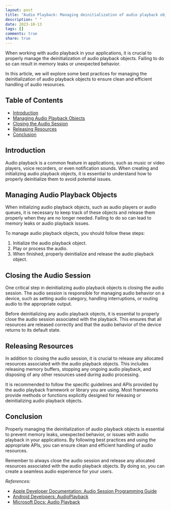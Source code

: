 ```yaml
---
layout: post
title: "Audio Playback: Managing deinitialization of audio playback objects"
description: " "
date: 2023-10-13
tags: []
comments: true
share: true
---
```


When working with audio playback in your applications, it is crucial to properly manage the deinitialization of audio playback objects. Failing to do so can result in memory leaks or unexpected behavior.

In this article, we will explore some best practices for managing the deinitialization of audio playback objects to ensure clean and efficient handling of audio resources.

## Table of Contents
- [Introduction](#introduction)
- [Managing Audio Playback Objects](#managing-audio-playback-objects)
- [Closing the Audio Session](#closing-the-audio-session)
- [Releasing Resources](#releasing-resources)
- [Conclusion](#conclusion)

## Introduction

Audio playback is a common feature in applications, such as music or video players, voice recorders, or even notification sounds. When creating and initializing audio playback objects, it is essential to understand how to properly deinitialize them to avoid potential issues.

## Managing Audio Playback Objects

When initializing audio playback objects, such as audio players or audio queues, it is necessary to keep track of these objects and release them properly when they are no longer needed. Failing to do so can lead to memory leaks or audio playback issues.

To manage audio playback objects, you should follow these steps:

1. Initialize the audio playback object.
2. Play or process the audio.
3. When finished, properly deinitialize and release the audio playback object.

## Closing the Audio Session

One critical step in deinitializing audio playback objects is closing the audio session. The audio session is responsible for managing audio behavior on a device, such as setting audio category, handling interruptions, or routing audio to the appropriate output.

Before deinitializing any audio playback objects, it is essential to properly close the audio session associated with the playback. This ensures that all resources are released correctly and that the audio behavior of the device returns to its default state.

## Releasing Resources

In addition to closing the audio session, it is crucial to release any allocated resources associated with the audio playback objects. This includes releasing memory buffers, stopping any ongoing audio playback, and disposing of any other resources used during audio processing.

It is recommended to follow the specific guidelines and APIs provided by the audio playback framework or library you are using. Most frameworks provide methods or functions explicitly designed for releasing or deinitializing audio playback objects.

## Conclusion

Properly managing the deinitialization of audio playback objects is essential to prevent memory leaks, unexpected behavior, or issues with audio playback in your applications. By following best practices and using the appropriate APIs, you can ensure clean and efficient handling of audio resources.

Remember to always close the audio session and release any allocated resources associated with the audio playback objects. By doing so, you can create a seamless audio experience for your users.

_References:_

- [Apple Developer Documentation: Audio Session Programming Guide](https://developer.apple.com/documentation/audiotoolbox/audio_session_programming_guide)
- [Android Developers: AudioPlayback](https://developer.android.com/guide/topics/media/mediaplayer)
- [Microsoft Docs: Audio Playback](https://docs.microsoft.com/en-us/windows/win32/windowsmultimedia/audio-playback)